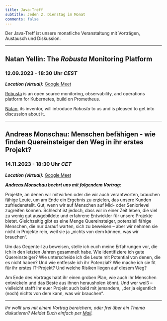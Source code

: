 ```yaml
---
title: Java-Treff
subtitle: Jeden 2. Dienstag im Monat
comments: false
---
```


Der Java-Treff ist unsere monatliche Veranstaltung mit Vorträgen, Austausch und Diskussion.

---

## **Natan Yellin**: The _Robusta_ Monitoring Platform
### 12.09.2023 - 18:30 Uhr *CEST*

***Location (virtual):*** [Google Meet](https://meet.google.com/get-jzpw-qxm)

[Robusta](https://home.robusta.dev/) is an open source monitoring, observability, and operations platform for Kubernetes, build on Prometheus.

[Natan](https://www.linkedin.com/in/natanyellin/), its inventor, will introduce _Robusta_ to us and is pleased to get into discussion about it.

---

## **Andreas Monschau**: Menschen befähigen - wie finden Quereinsteiger den Weg in ihr erstes Projekt?
### 14.11.2023 - 18:30 Uhr *CET*

***Location (virtual):*** [Google Meet](https://meet.google.com/get-jzpw-qxm)

***[Andreas Monschau](https://www.linkedin.com/in/andreas-monschau-544aa141/) beehrt uns mit folgendem Vortrag:***

Projekte, an denen wir mitwirken oder die wir auch verantworten, brauchen fähige Leute, um am Ende ein Ergebnis zu erzielen, das unsere Kunden zufriedenstellt. Gut, wenn wir auf Menschen auf Mid- oder Seniorlevel zugreifen können. Schlecht ist jedoch, dass wir in einer Zeit leben, die viel zu wenig gut ausgebildete und erfahrene Entwickler für unsere Projekte bietet.
Gleichzeitig gibt es eine Menge Quereinsteiger, potenziell fähige Menschen, die nur darauf warten, sich zu beweisen – aber wir nehmen sie nicht in Projekte rein, weil sie ja „nichts von dem können, was wir brauchen“.

Um das Gegenteil zu beweisen, stelle ich euch meine Erfahrungen vor, die ich in den letzten Jahren gesammelt habe. Wie identifiziere ich gute Quereinsteiger? Wie unterscheide ich die Leute mit Potential von denen, die es nicht haben? Und wie entfessle ich ihr Potenzial? Wie mache ich sie fit für ihr erstes IT-Projekt? Und welche Risiken liegen auf diesem Weg?

Am Ende des Vortrags habt ihr einen groben Plan, wie auch ihr Menschen entwickeln und das Beste aus ihnen herausholen könnt. Und wer weiß – vielleicht stafft ihr euer Projekt auch bald mit jemandem, „der ja eigentlich (noch) nichts von dem kann, was wir brauchen“.

---

*Ihr wollt uns mit einem Vortrag bereichern, oder frei über ein Thema diskutieren?
Meldet Euch einfach per [Mail](mailto:info@jug-in.bayern).*
